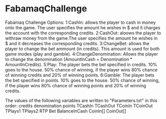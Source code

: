 # FabamaqChallenge
Fabamaq Challenge
Options:
1:CashIn: allows the player to cash in money onto the game. The user specifies the amount he wishes in $ and it charges the account with the corresponding credits.
2:CashOut: aloows the player to withraw money from the game.The user specifies the amount he wishes in $ and it decreases the corresponding credits.
3:ChangeBet: allows the player to change the bet ammount (in credits). This amount is used for both game modes (play and gamble).
4:ChangeDenomination: Allows the player to change the denomination (AmountInCash = Denomination * AmountInCredits).
5:Play: The player bets the bet specified in credits. 10% goes to the house. 50% chance of winning, if the player wins 80% chance of winning credits and 20% of winning points.
6:Gamble: The player bets the bet specified in points. 10% goes to the house. 50% chance of winning, if the player wins 80% chance of winning points and 20% of winning credits.

The values of the following variables are written to "Parameters.txt" in this order:
credits
denomination
points
TCashIn
TCashOut
TCoinIn
TCoinOut
TPlays1
TPlays2
RTP
Bet
BalanceInCash
CoinIn[]
CoinOut[]
